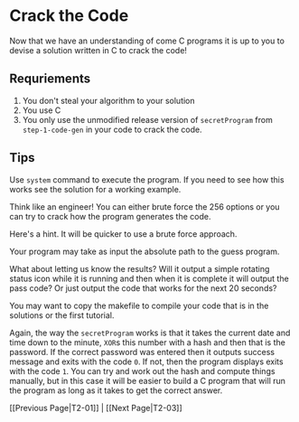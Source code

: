 # Crack the Code

Now that we have an understanding of come C programs it is up to you to devise a solution written in C to crack the code! 

## Requriements
1. You don't steal your algorithm to your solution
1. You use C
1. You only use the unmodified release version of `secretProgram` from `step-1-code-gen` in your code to crack the code.

## Tips

Use `system` command to execute the program. If you need to see how this works see the solution for a working example.

Think like an engineer! You can either brute force the 256 options or you can try to crack how the program generates the code.

Here's a hint. It will be quicker to use a brute force approach.

Your program may take as input the absolute path to the guess program. 

What about letting us know the results? Will it output a simple rotating status icon while it is running and then when it is complete it will output the pass code? Or just output the code that works for the next 20 seconds?

You may want to copy the makefile to compile your code that is in the solutions or the first tutorial.

Again, the way the `secretProgram` works is that it takes the current date and time down to the minute, `XOR`s this number with a hash and then that is the password. If the correct password was entered then it outputs success message and exits with the code `0`. If not, then the program displays exits with the code `1`. You can try and work out the hash and compute things manually, but in this case it will be easier to build a C program that will run the program as long as it takes to get the correct answer.

[[Previous Page|T2-01]] | [[Next Page|T2-03]]